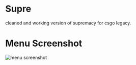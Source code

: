 # Supre
cleaned and working version of supremacy for csgo legacy.
<br>
# Menu Screenshot
![menu screenshot](/../../../../rabbitfishy/supre/blob/main/screenshot/supremacy%20menu.PNG)
